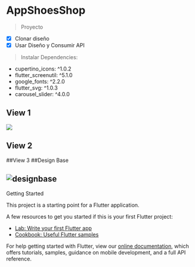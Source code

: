 # AppShoesShop

> Proyecto
- [x] Clonar diseño
- [x] Usar Diseño y Consumir API

> Instalar Dependencies: <br>
  - cupertino_icons: ^1.0.2<br>
  - flutter_screenutil: ^5.1.0<br>
  - google_fonts: ^2.2.0<br>
  - flutter_svg: ^1.0.3<br>
  - carousel_slider: ^4.0.0<br>

## View 1
![](https://i.ibb.co/ZgP8jPw/shoesApp.png)
## View 2
##View 3
##Design Base
## ![designbase](https://user-images.githubusercontent.com/31463345/152464544-4634f375-2ceb-4f17-afbd-30a2e47ed650.png)

Getting Started

This project is a starting point for a Flutter application.

A few resources to get you started if this is your first Flutter project:

- [Lab: Write your first Flutter app](https://flutter.dev/docs/get-started/codelab)
- [Cookbook: Useful Flutter samples](https://flutter.dev/docs/cookbook)

For help getting started with Flutter, view our
[online documentation](https://flutter.dev/docs), which offers tutorials,
samples, guidance on mobile development, and a full API reference.
